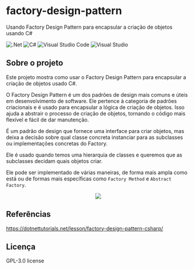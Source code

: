 # factory-design-pattern
Usando Factory Design Pattern para encapsular a criação de objetos usando C#

![.Net](https://img.shields.io/badge/.NET-5C2D91?style=for-the-badge&logo=.net&logoColor=white)
![C#](https://img.shields.io/badge/c%23-%23239120.svg?style=for-the-badge&logo=c-sharp&logoColor=white)
![Visual Studio Code](https://img.shields.io/badge/Visual%20Studio%20Code-0078d7.svg?style=for-the-badge&logo=visual-studio-code&logoColor=white)
![Visual Studio](https://img.shields.io/badge/Visual%20Studio-5C2D91.svg?style=for-the-badge&logo=visual-studio&logoColor=white)

## Sobre o projeto
Este projeto mostra como usar o Factory Design Pattern para encapsular a criação de objetos usado C#.

O Factory Design Pattern é um dos padrões de design mais comuns e úteis em desenvolvimento de software. Ele pertence à categoria de padrões criacionais e é usado para encapsular a lógica de criação de objetos. Isso ajuda a abstrair o processo de criação de objetos, tornando o código mais flexível e fácil de dar manutenção.

É um padrão de design que fornece uma interface para criar objetos, mas deixa a decisão sobre qual classe concreta instanciar para as subclasses ou implementações concretas do Factory.

Ele é usado quando temos uma hierarquia de classes e queremos que as subclasses decidam quais objetos criar.

Ele pode ser implementado de várias maneiras, de forma mais ampla como está ou de formas mais específicas como <code>Factory Method</code> e <code>Abstract Factory</code>.

<div align="center">
    <img src="https://github.com/jfs-dev/factory-design-pattern/assets/54154628/df7f45f2-806e-47fc-9be6-f177acd49693"</img>
</div>

## Referências
https://dotnettutorials.net/lesson/factory-design-pattern-csharp/

## Licença
GPL-3.0 license
